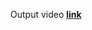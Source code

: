 Output video **[link](https://drive.google.com/file/d/1PP693Wix2bMEQtqIdqIUFJLIaUGpM7z4/view?usp=sharing)**

